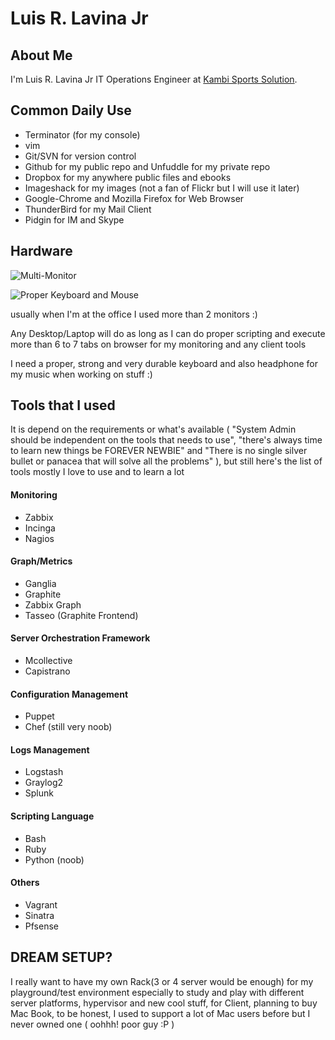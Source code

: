 # Luis R. Lavina Jr

## About Me 

I'm Luis R. Lavina Jr IT Operations Engineer at
[Kambi Sports Solution](http://kambi.com).

## Common Daily Use 

* Terminator (for my console)
* vim
* Git/SVN for version control
* Github for my public repo and Unfuddle for my private repo
* Dropbox for my anywhere public files and ebooks
* Imageshack for my images (not a fan of Flickr but I will use it later)
* Google-Chrome and Mozilla Firefox for Web Browser
* ThunderBird for my Mail Client
* Pidgin for IM and Skype 

## Hardware 

![Multi-Monitor](https://raw.github.com/chojayr/use/master/lcd.jpg)

![Proper Keyboard and Mouse](https://raw.github.com/chojayr/use/master/key.jpg)


usually when I'm at the office I used more than 2 monitors :)

Any Desktop/Laptop will do as long as I can do proper scripting and execute more than 6 to 7 tabs on browser for my monitoring and any client tools

I need a proper, strong and very durable keyboard and also headphone for my music when working on stuff :)


## Tools that I used

It is depend on the requirements or what's available ( "System Admin should be independent on the tools that needs to use", "there's always time to learn new things be FOREVER NEWBIE" and "There is no single silver bullet or panacea that will solve all the problems" ), but still here's the list of tools mostly I love to use and to learn a lot


#### Monitoring
* Zabbix
* Incinga
* Nagios    
#### Graph/Metrics 
* Ganglia
* Graphite
* Zabbix Graph
* Tasseo (Graphite Frontend)
#### Server Orchestration Framework
* Mcollective
* Capistrano
#### Configuration Management 
* Puppet
* Chef (still very noob) 
#### Logs Management
* Logstash
* Graylog2
* Splunk
#### Scripting Language 
* Bash
* Ruby
* Python (noob)
#### Others
* Vagrant
* Sinatra 
* Pfsense 


## DREAM SETUP?

I really want to have my own Rack(3 or 4 server would be enough) for my playground/test environment especially to study and play with different server platforms, hypervisor and new cool stuff, for Client, planning to buy Mac Book, to be honest, I used to support a lot of Mac users before but I never owned one ( oohhh! poor guy :P ) 

 


